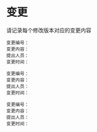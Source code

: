 # 变更

请记录每个修改版本对应的变更内容

```
变更编号：
变更内容：
提出人员：
变更时间：
```

```
变更编号：
变更内容：
提出人员：
变更时间：
```

```
变更编号：
变更内容：
提出人员：
变更时间：
```



